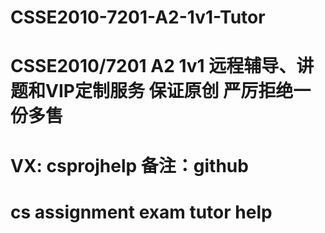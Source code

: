# CSSE2010-7201-A2-1v1-Tutor
# CSSE2010/7201 A2 1v1 远程辅导、讲题和VIP定制服务 保证原创 严厉拒绝一份多售
# VX: csprojhelp 备注：github
# cs assignment exam tutor help 
